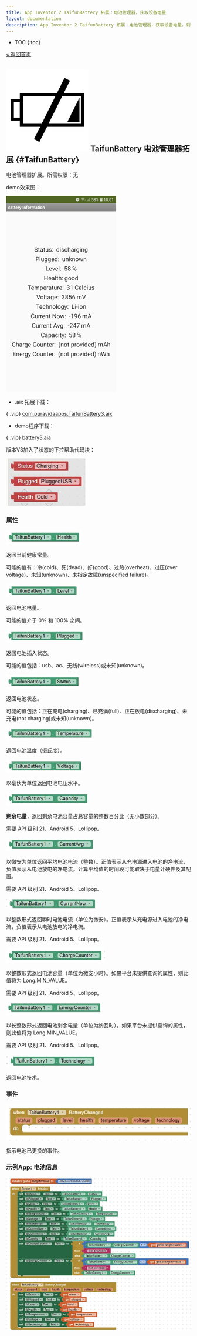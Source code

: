 ```yaml
---
title: App Inventor 2 TaifunBattery 拓展：电池管理器，获取设备电量
layout: documentation
description: App Inventor 2 TaifunBattery 拓展：电池管理器，获取设备电量，剩余电量，电池温度（摄氏度），电池健康状态等。
---
```


* TOC
{:toc}

[&laquo; 返回首页](index.html)

## ![logo](battery/logo.png) TaifunBattery 电池管理器拓展  {#TaifunBattery}

电池管理器扩展。所需权限：无

demo效果图：

![battery](battery/screen.jpg)

* .aix 拓展下载：

{:.vip}
[com.puravidaapps.TaifunBattery3.aix](battery/com.puravidaapps.TaifunBattery3.aix)

* demo程序下载：

{:.vip}
[battery3.aia](battery/battery3.aia)


版本V3加入了状态的下拉帮助代码块：

![battery](battery/helper.jpg)

### 属性

![battery](battery/health.jpg)

返回当前健康常量。

可能的值有：冷(cold)、死(dead)、好(good)、过热(overheat)、过压(over voltage)、未知(unknown)、未指定故障(unspecified failure)。

![battery](battery/level.jpg)

返回电池电量。

可能的值介于 0% 和 100% 之间。

![battery](battery/plugged.jpg)

返回电池插入状态。

可能的值包括：usb、ac、无线(wireless)或未知(unknown)。

![battery](battery/status.jpg)

返回电池状态。

可能的值包括：正在充电(charging)、已充满(full)、正在放电(discharging)、未充电(not charging)或未知(unknown)。

![battery](battery/temperature.jpg)

返回电池温度（摄氏度）。

![battery](battery/voltage.jpg)

以毫伏为单位返回电池电压水平。

![battery](battery/capacity.jpg)

**剩余电量**，返回剩余电池容量占总容量的整数百分比（无小数部分）。

需要 API 级别 21、Android 5、Lollipop。

![battery](battery/currentAvg.jpg)

以微安为单位返回平均电池电流（整数）。正值表示从充电源进入电池的净电​​流，负值表示从电池放电的净电流。计算平均值的时间段可能取决于电量计硬件及其配置。

需要 API 级别 21、Android 5、Lollipop。

![battery](battery/currentNow.jpg)

以整数形式返回瞬时电池电流（单位为微安）。正值表示从充电源进入电池的净电​​流，负值表示从电池放电的净电流。

需要 API 级别 21、Android 5、Lollipop。

![battery](battery/chargeCounter.jpg)

以整数形式返回电池容量（单位为微安小时）。如果平台未提供查询的属性，则此值将为 Long.MIN_VALUE。

需要 API 级别 21、Android 5、Lollipop。

![battery](battery/energyCounter.jpg)

以长整数形式返回电池剩余电量（单位为纳瓦时）。如果平台未提供查询的属性，则此值将为 Long.MIN_VALUE。

需要 API 级别 21、Android 5、Lollipop。

![battery](battery/technology.jpg)

返回电池技术。

### 事件

![battery](battery/batteryChanged.jpg)

指示电池已更换的事件。


### 示例App: 电池信息

![battery](battery/example.jpg)

<!--https://puravidaapps.com/battery.php-->

